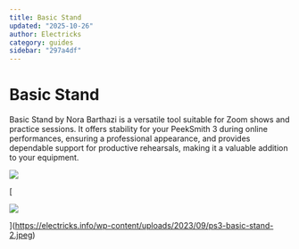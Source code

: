 ```yaml
---
title: Basic Stand
updated: "2025-10-26"
author: Electricks
category: guides
sidebar: "297a4df"
---
```


# Basic Stand

Basic Stand by Nora Barthazi is a versatile tool suitable for Zoom shows and practice sessions. It offers stability for your PeekSmith 3 during online performances, ensuring a professional appearance, and provides dependable support for productive rehearsals, making it a valuable addition to your equipment.

[![](https://electricks.info/wp-content/uploads/2023/09/ps3-basic-stand-1-1024x768.jpeg)](https://electricks.info/wp-content/uploads/2023/09/ps3-basic-stand-1.jpeg)

[

![](https://electricks.info/wp-content/uploads/2023/09/ps3-basic-stand-2-1024x768.jpeg)

](https://electricks.info/wp-content/uploads/2023/09/ps3-basic-stand-2.jpeg)

 